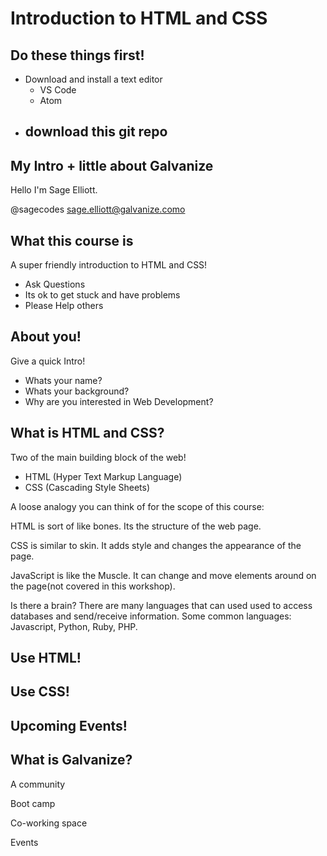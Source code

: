 # Introduction to HTML and CSS

## Do these things first!
- Download and install a text editor
    - VS Code
    - Atom
- download this git repo
    - 

## My Intro + little about Galvanize
Hello I'm Sage Elliott. 

@sagecodes
sage.elliott@galvanize.como


## What this course is

A super friendly introduction to HTML and CSS! 
- Ask Questions
- Its ok to get stuck and have problems
- Please Help others 

## About you!

Give a quick Intro!
- Whats your name?
- Whats your background?
- Why are you interested in Web Development?

## What is HTML and CSS?

Two of the main building block of the web!
- HTML (Hyper Text Markup Language)
- CSS (Cascading Style Sheets)

A loose analogy you can think of for the scope of this course:

HTML is sort of like bones. Its the structure of the web page.

CSS is similar to skin. It adds style and changes the appearance of the page. 

JavaScript is like the Muscle. It can change and move elements around on the page(not covered in this workshop). 

Is there a brain? There are many languages that can used used to access databases and send/receive information. Some common languages: Javascript, Python, Ruby, PHP. 


## Use HTML!

## Use CSS! 

## Upcoming Events!

## What is Galvanize?
A community

Boot camp

Co-working space

Events
